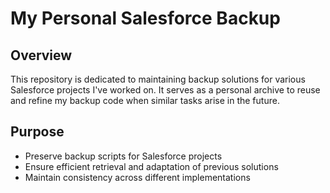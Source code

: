 # My Personal Salesforce Backup

## Overview
This repository is dedicated to maintaining backup solutions for various Salesforce projects I've worked on. It serves as a personal archive to reuse and refine my backup code when similar tasks arise in the future.

## Purpose
- Preserve backup scripts for Salesforce projects
- Ensure efficient retrieval and adaptation of previous solutions
- Maintain consistency across different implementations

